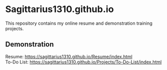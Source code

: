 # Sagittarius1310.github.io
This repository contains my online resume and demonstration training projects.<br>

## Demonstration
Resume: https://sagittarius1310.github.io/Resume/index.html<br>
To-Do List: https://sagittarius1310.github.io/Projects/To-Do-List/index.html
